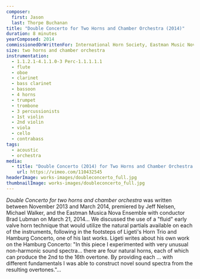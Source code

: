 ```yaml
---
composer:
  first: Jason
  last: Thorpe Buchanan
title: "Double Concerto for Two Horns and Chamber Orchestra (2014)"
duration: 8 minutes
yearComposed: 2014
commissionedOrWrittenFor: International Horn Society, Eastman Music Nova Ensemble, Jeff Nelsen, Mike Walker, Brad Lubman
size: two horns and chamber orchestra
instrumentation:
  - 1.1.2.1-4.1.1.0-3 Perc-1.1.1.1.1
  - flute
  - oboe
  - clarinet
  - bass clarinet
  - bassoon
  - 4 horns
  - trumpet
  - trombone
  - 3 percussionists
  - 1st violin
  - 2nd violin
  - viola
  - cello
  - contrabass
tags:
  - acoustic
  - orchestra
media:
  - title: "Double Concerto (2014) for Two Horns and Chamber Orchestra by Jason Thorpe Buchanan"
    url: https://vimeo.com/110432545
headerImage: works-images/doubleconcerto_full.jpg
thumbnailImage: works-images/doubleconcerto_full.jpg
---
```


<em>Double Concerto for two horns and chamber orchestra</em> was written between November 2013 and March 2014, premiered by Jeff Nelsen, Michael Walker, and the Eastman Musica Nova Ensemble with conductor Brad Lubman on March 21, 2014... We discussed the use of a "fluid" early valve horn technique that would utilize the natural partials available on each of the instruments, following in the footsteps of Ligeti's Horn Trio and Hamburg Concerto, one of his last works. Ligeti writes about his own work on the Hamburg Concerto: "In this piece I experimented with very unusual non-harmonic sound spectra... there are four natural horns, each of which can produce the 2nd to the 16th overtone. By providing each ... with different fundamentals I was able to construct novel sound spectra from the resulting overtones."...
